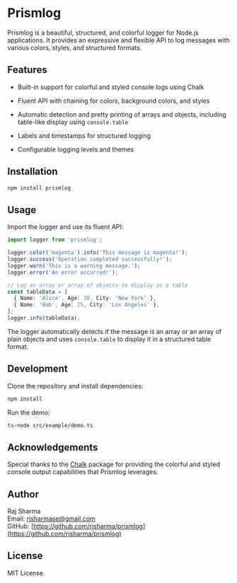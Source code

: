 # Prismlog

Prismlog is a beautiful, structured, and colorful logger for Node.js applications. It provides an expressive and flexible API to log messages with various colors, styles, and structured formats.

## Features

- Built-in support for colorful and styled console logs using Chalk
- Fluent API with chaining for colors, background colors, and styles
- Automatic detection and pretty printing of arrays and objects, including table-like display using `console.table`

- Labels and timestamps for structured logging
- Configurable logging levels and themes

## Installation

```bash
npm install prismlog
```

## Usage

Import the logger and use its fluent API:

```typescript
import logger from 'prismlog';

logger.color('magenta').info('This message is magenta!');
logger.success('Operation completed successfully!');
logger.warn('This is a warning message.');
logger.error('An error occurred!');

// Log an array or array of objects to display as a table
const tableData = [
  { Name: 'Alice', Age: 30, City: 'New York' },
  { Name: 'Bob', Age: 25, City: 'Los Angeles' },
];
logger.info(tableData);
```

The logger automatically detects if the message is an array or an array of plain objects and uses `console.table` to display it in a structured table format.

## Development

Clone the repository and install dependencies:

```bash
npm install
```

Run the demo:

```bash
ts-node src/example/demo.ts
```

## Acknowledgements

Special thanks to the [Chalk](https://www.npmjs.com/package/chalk) package for providing the colorful and styled console output capabilities that Prismlog leverages.

## Author

Raj Sharma  
Email: rjsharmase@gmail.com  
GitHub: [https://github.com/rjsharma/prismlog](https://github.com/rjsharma/prismlog)

## License

MIT License
